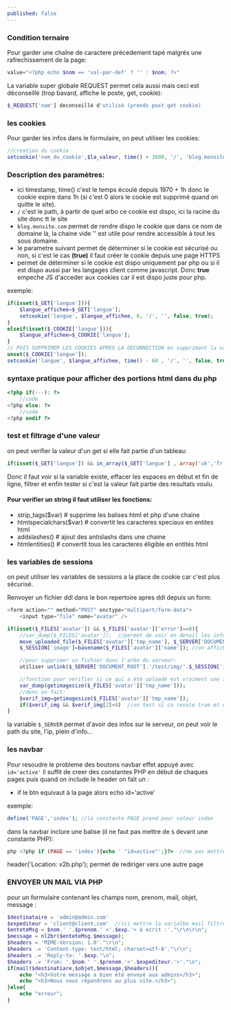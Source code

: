 ```yaml
---
published: false
---
```

### Condition ternaire
Pour garder une chaîne de caractere précedement tapé malgrés une rafrechissement de la page:
```php
value="<?php echo $nom == 'val-par-def' ? '' : $nom; ?>"
```

La variable super globale REQUEST permet cela aussi mais ceci est déconseillé (trop bavard, affiche le poste, get, cookie):
```php
$_REQUEST['nom'] deconseillé d'utilisé (prends post get cookie)
```

### les cookies
Pour garder les infos dans le formulaire, on peut utiliser les cookies:
```php
//creation du cookie
setcookie('nom_du_cookie',$la_valeur, time() + 3600, '/', 'blog.monsite.com', false, true );
```
### Description des paramètres:
* ici timestamp, time() c'est le temps écoulé depuis 1970 + 1h donc le cookie expire dans 1h (si c'est 0 alors le cookie est supprimé quand on quitte le site).
* `/` c'est le path, à partir de quel arbo ce cookie est dispo, ici la racine du site donc tt le site
* `blog.monsite.com` permet de rendre dispo le cookie que dans ce nom de domaine là, la chaine vide '' est utile pour rendre accessible à tout les sous domaine.
* le parametre suivant permet de déterminer si le cookie est sécurisé ou non, si c'est le cas **(true)** il faut créer le cookie depuis une page HTTPS
* permet de déterminer si le cookie est dispo uniquement par php ou si il est dispo aussi par les langages client comme javascript. Donc **true** empeche JS d'acceder aux cookies car il est dispo juste pour php.

exemple:
```php
if(isset($_GET['langue'])){
	$langue_affichee=$_GET['langue'];
	setcookie('langue', $langue_affichee, 0, '/', '', false, true);
}
elseif(isset($_COOKIE['langue'])){
	$langue_affichee=$_COOKIE['langue'];
}
// PUIS SUPPRIMER LES COOKIES APRES LA DECONNECTION en supprimant la variable puis en supprimant le cookie:
unset($_COOKIE['langue']);
setcookie('langue', $langue_affichee, time() - 60 , '/', '', false, true); //ici on met un timestamp moins 60 secondes pour que le navigateur puisse supprimer le cookie.
```


### syntaxe pratique pour afficher des portions html dans du php
```php
<?php if(---): ?>
	//code
<?php else: ?>
	//code
<?php endif ?>
```

### test et filtrage d'une valeur
on peut verifier la valeur d'un get si elle fait partie d'un tableau:
```php
if(isset($_GET['langue']) && in_array($_GET['langue'] , array('uk','fr','it','es')))
```
Donc il faut voir si la variable existe, effacer les espaces en début et fin de ligne, filtrer et enfin tester si c'est la valeur fait partie des resultats voulu.


#### Pour verifier un string il faut utiliser les fonctions:
* strip_tags($var)  		# supprime les balises html et php d'une chaine
* htmlspecialchars($var) 	# convertit les caracteres speciaux en entites html
* addslashes() 				# ajout des antislashs dans une chaine
* htmlentities()			# convertit tous les caracteres éligible en entités html

### les variables de sessions
on peut utiliser les variables de sessions a la place de cookie car c'est plus sécurisé.


Renvoyer un fichier ddl dans le bon repertoire apres ddl depuis un form:
```php
<form action="" method="POST" enctype="multipart/form-data">
	<input type="file" name="avatar" />

if(isset($_FILES['avatar']) && $_FILES['avatar']['error']==0){
	//var_dump($_FILES['avatar']);  //permet de voir en detail les infos sur le fichier
	move_uploaded_file($_FILES['avatar']['tmp_name'], $_SERVER['DOCUMENT_ROOT'].'/test/img/'.basename($_FILES['avatar']['name'])); //deplacer le fichier de son emplacement temporaire vers sa destination definitif
	$_SESSION['image']=basename($_FILES['avatar']['name']); //on affiche l'image dans une balise img...

	//pour supprimer un fichier dans l'arbo du serveur:
	utiliser unlink($_SERVER['DOCUMENT_ROOT'].'/test/img/'.$_SESSION['image']);

	//fonction pour verifier si ce qui a été uploadé est vraiment une image, eller renvoie un bool:
	var_dump(getimagesize($_FILES['avatar']['tmp_name']));
	//donc on fait:
	$verif_img=getimagesize($_FILES['avatar']['tmp_name']);
	if($verif_img && $verif_img[2]<4)  //on test si ca revoie true et que l'img est soit un gif,jpeg ou png (1=gif 2=jpeg 3=png donc Inferieur a 4 permet de tester ça)
}
```

la variable `$_SERVER` permet d'avoir des infos sur le serveur, on peut voir le path du site, l'ip, plein d'info...

### les navbar
Pour resoudre le probleme des boutons navbar effet appuyé avec `id='active'`
il suffit de creer des constantes PHP en début de chaques pages puis quand on include le header
on fait un :
* if le btn equivaut à la page alors echo id='active'

exemple:
```php
define('PAGE','index'); //la constante PAGE prend pour valeur index
```

dans la navbar inclure une balise (il ne faut pas mettre de `$` devant une constante PHP): 
```php
php <?php if (PAGE == 'index'){echo ' "id=active"';}?>  //ne pas mettre $ devant page
```

header('Location: v2b.php'); permet de rediriger vers une autre page



### ENVOYER UN MAIL VIA PHP
pour un formulaire contenant les champs nom, prenom, mail, objet, message :
```php
$destinataire = 'admin@admin.com'
$expediteur = 'client@client.com'  //ici mettre la varialbe mail filtré au préalable...
$enteteMsg = $nom.' '.$prenom.' <'.$exp.'> à ecrit :'."\r\n\r\n";
$message = nl2br($enteteMsg.$message);
$headers = 'MIME-Version: 1.0'."\r\n";
$headers .= 'Content-type: text/html; charset=utf-8'."\r\n";
$headers .= 'Reply-to: '.$exp."\n";
$headers .= 'From: '.$nom.' '.$prenom.'<'.$expediteur.'>'."\n";
if(mail($destinatiare,$objet,$message,$headers)){
	echo "<h3>Votre message a bien été envoyé aux admins</h3>";
	echo "<h3>Nous vous répondrons au plus vite.</h3>";
}else{
	echo "erreur";
}
```
